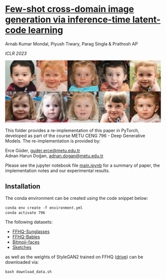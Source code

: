 # [Few-shot cross-domain image generation via inference-time latent-code learning](https://openreview.net/pdf?id=sCYXJr3QJM8)

Arnab Kumar Mondal, Piyush Tiwary, Parag Singla & Prathosh AP

*ICLR 2023*

![babies](./assets/babies.png)

This folder provides a re-implementation of this paper in PyTorch, developed as part of the course METU CENG 796 - Deep Generative Models. The re-implementation is provided by:

Erce Güder, guder.erce@metu.edu.tr\
Adnan Harun Doğan, adnan.dogan@metu.edu.tr

Please see the jupyter notebook file [main.ipynb](main.ipynb) for a summary of paper, the implementation notes and our experimental results.

## Installation

The conda environment can be created using the code snippet below:
```
conda env create -f environment.yml
conda activate 796
```

The following datasets:
- [FFHQ-Sunglasses](https://drive.google.com/u/0/uc?id=1Uu5y_y8Rjxbj2VEzvT3aBHyn4pltFgyX&export=download)
- [FFHQ-Babies](https://drive.google.com/u/0/uc?id=1JmjKBq_wylJmpCQ2OWNMy211NFJhHHID)
- [Bitmoji-faces](https://kaggle.com/datasets/mostafamozafari/bitmoji-face)
- [Sketches](http://mmlab.ie.cuhk.edu.hk/archive/sketchdatabase/CUHK/training_88/Cropped_Images/CUHK_training_cropped_sketches.zip)

as well as the weights of StyleGAN2 trained on FFHQ ([drive](https://drive.google.com/u/0/uc?id=1PQutd-JboOCOZqmd95XWxWrO8gGEvRcO)) can be downloaded via:
```
bash download_data.sh
```
